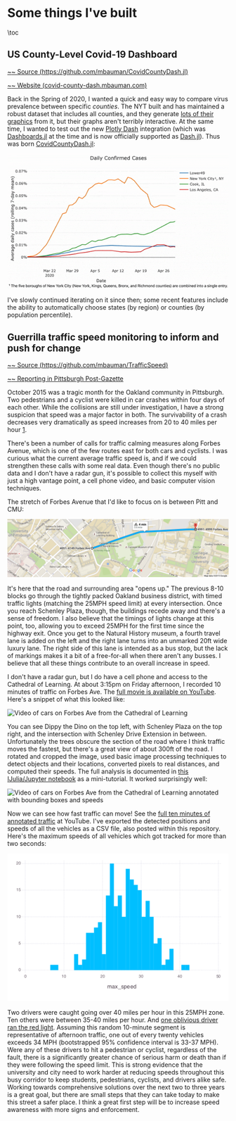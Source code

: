 # Some things I've built

\toc

## US County-Level Covid-19 Dashboard

[~~~<i class="fab fa-github" title="Source code"></i>~~~ Source (https://github.com/mbauman/CovidCountyDash.jl)][CovidCountyDash.jl]

[~~~<i class="fas fa-external-link-alt"></i>~~~ Website (covid-county-dash.mbauman.com)](http://covid-county-dash.mbauman.com)

Back in the Spring of 2020, I wanted a quick and easy way to compare virus prevalence
between specific _counties_. The NYT built and has maintained a robust dataset that includes
all counties, and they generate [lots of their graphics] from it, but their graphs aren't
terribly interactive. At the same time, I wanted to test out the new [Plotly Dash]
integration (which was [Dashboards.jl] at the time and is now officially supported as
[Dash.jl]). Thus was born [CovidCountyDash.jl][CovidCountyDash.jl]:

![example screenshot from covid-county-dash.herokuapp.com](/assets/projects/covid-county-gif.gif)

I've slowly continued iterating on it since then; some recent features include the ability
to automatically choose states (by region) or counties (by population percentile).

## Guerrilla traffic speed monitoring to inform and push for change

[~~~<i class="fab fa-github" title="Source code"></i>~~~ Source (https://github.com/mbauman/TrafficSpeed)][TrafficSpeed]

[~~~<i class="far fa-newspaper"></i>~~~ Reporting in Pittsburgh Post-Gazette](https://www.post-gazette.com/news/transportation/2015/11/19/Pitt-student-s-study-on-Oakland-traffic-patterns-sparks-citywide-safety-effort/stories/201511180023)

October 2015 was a tragic month for the Oakland community in Pittsburgh. Two pedestrians and a
cyclist were killed in car crashes within four days of each other. While the collisions are
still under investigation, I have a strong suspicion that speed was a major factor in both.
The survivability of a crash decreases very dramatically as speed increases from 20 to 40
miles per hour [1](http://humantransport.org/sidewalks/SpeedKills.htm).

There's been a number of calls for traffic calming measures along Forbes Avenue, which is
one of the few routes east for both cars and cyclists. I was curious what the current
average traffic speed is, and if we could strengthen these calls with some real data. Even
though there's no public data and I don't have a radar gun, it's possible to collect this
myself with just a high vantage point, a cell phone video, and basic computer vision
techniques.

The stretch of Forbes Avenue that I'd like to focus on is between Pitt and CMU:

![Map of Forbes Ave between Pitt and CMU](/assets/projects/overviewmap.png)

It's here that the road and surrounding area "opens up." The previous 8-10 blocks go through
the tightly packed Oakland business district, with timed traffic lights (matching the 25MPH
speed limit) at every intersection. Once you reach Schenley Plaza, though, the buildings
recede away and there's a sense of freedom. I also believe that the timings of lights change
at this point, too, allowing you to exceed 25MPH for the first time since the highway exit.
Once you get to the Natural History museum, a fourth travel lane is added on the left and
the right lane turns into an unmarked 20ft wide luxury lane. The right side of this lane is
intended as a bus stop, but the lack of markings makes it a bit of a free-for-all when there
aren't any busses. I believe that all these things contribute to an overall increase in
speed.

I don't have a radar gun, but I do have a cell phone and access to the Cathedral of
Learning. At about 3:15pm on Friday afternoon, I recorded 10 minutes of traffic on Forbes
Ave. The [full movie is available on YouTube]. Here's a snippet of what this looked like:

![Video of cars on Forbes Ave from the Cathedral of Learning](/assets/projects/movieclip.gif)

You can see Dippy the Dino on the top left, with Schenley Plaza on the top right, and the
intersection with Schenley Drive Extension in between. Unfortunately the trees obscure the
section of the road where I think traffic moves the fastest, but there's a great view of
about 300ft of the road. I rotated and cropped the image, used basic image processing
techniques to detect objects and their locations, converted pixels to real distances, and
computed their speeds. The full analysis is documented in [this IJulia/Jupyter notebook] as a
mini-tutorial. It worked surprisingly well:

![Video of cars on Forbes Ave from the Cathedral of Learning annotated with bounding boxes and speeds](/assets/projects/processedclip.gif)

Now we can see how fast traffic can move! See the [full ten minutes of annotated traffic] at
YouTube. I've exported the detected positions and speeds of all the vehicles as a CSV file,
also posted within this repository. Here's the maximum speeds of all vehicles which got
tracked for more than two seconds:

![Histogram of maximum speeds](/assets/projects/max_speeds.png)

Two drivers were caught going over 40 miles per hour in this 25MPH zone. Ten others were
between 35-40 miles per hour. And [one oblivious driver ran the red light]. Assuming this
random 10-minute segment is representative of afternoon traffic, one out of every twenty
vehicles exceeds 34 MPH (bootstrapped 95% confidence interval is 33-37 MPH). Were any of
these drivers to hit a pedestrian or cyclist, regardless of the fault, there is a
significantly greater chance of serious harm or death than if they were following the speed
limit. This is strong evidence that the university and city need to work harder at reducing
speeds throughout this busy corridor to keep students, pedestrians, cyclists, and drivers
alike safe. Working towards comprehensive solutions over the next two to three years is a
great goal, but there are small steps that they can take today to make this street a safer
place. I think a great first step will be to increase speed awareness with more signs and
enforcement.


[lots of their graphics]: https://www.nytimes.com/interactive/2020/us/coronavirus-us-cases.html
[Plotly Dash]: https://dash.plotly.com
[Dashboards.jl]: https://github.com/waralex/Dashboards.jl
[Dash.jl]: https://github.com/plotly/dash.jl
[CovidCountyDash.jl]: https://github.com/mbauman/CovidCountyDash.jl
[full movie is available on YouTube]: https://youtu.be/R8jttmhTTUE
[this IJulia/Jupyter notebook]: https://nbviewer.jupyter.org/github/mbauman/TrafficSpeed/blob/master/TrafficSpeed.ipynb
[full ten minutes of annotated traffic]: https://youtu.be/jwVxQ7OcNyk
[one oblivious driver ran the red light]: https://www.youtube.com/watch?v=jwVxQ7OcNyk#t=46
[TrafficSpeed]: https://github.com/mbauman/TrafficSpeed
